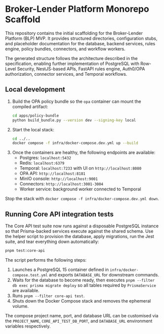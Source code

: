 # Broker-Lender Platform Monorepo Scaffold

This repository contains the initial scaffolding for the Broker-Lender Platform (BLP) MVP. It provides structured directories, configuration stubs, and placeholder documentation for the database, backend services, rules engine, policy bundles, connectors, and workflow workers.

The generated structure follows the architecture described in the specification, enabling further implementation of PostgreSQL with Row-Level Security, NestJS-based APIs, FastAPI rules engine, Auth0/OPA authorization, connector services, and Temporal workflows.

## Local development

1. Build the OPA policy bundle so the `opa` container can mount the compiled artifact:
   ```bash
   cd apps/policy-bundle
   python build_bundle.py --version dev --signing-key local
   ```
2. Start the local stack:
   ```bash
   cd ../..
   docker compose -f infra/docker-compose.dev.yml up --build
   ```
3. Once the containers are healthy, the following endpoints are available:
   - Postgres: `localhost:5432`
   - Redis: `localhost:6379`
   - Temporal: `localhost:7233` with UI on `http://localhost:8080`
   - OPA API: `http://localhost:8181`
   - MinIO console: `http://localhost:9001`
   - Connectors: `http://localhost:3001-3004`
   - Worker service: background worker connected to Temporal

Stop the stack with `docker compose -f infra/docker-compose.dev.yml down`.

## Running Core API integration tests

The Core API test suite now runs against a disposable PostgreSQL instance so that Prisma-backed services execute against the shared schema. Use the helper script to provision the database, apply migrations, run the Jest suite, and tear everything down automatically:

```bash
pnpm test:core-api
```

The script performs the following steps:

1. Launches a PostgreSQL 15 container defined in `infra/docker-compose.test.yml` and exports `DATABASE_URL` for downstream commands.
2. Waits for the database to become ready, then executes `pnpm --filter db exec prisma migrate deploy` so all tables required by `PrismaService` are available.
3. Runs `pnpm --filter core-api test`.
4. Shuts down the Docker Compose stack and removes the ephemeral volume.

The compose project name, port, and database URL can be customised via the `PROJECT_NAME`, `CORE_API_TEST_DB_PORT`, and `DATABASE_URL` environment variables respectively.
